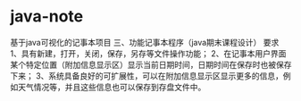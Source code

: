 # java-note
基于java可视化的记事本项目
三、功能记事本程序（java期末课程设计）
要求
1、具有新建，打开，关闭，保存，另存等文件操作功能；
2、在记事本用户界面某个特定位置（附加信息显示区）显示当前日期时间，日期时间在保存时也被保存下来；
3、系统具备良好的可扩展性，可以在附加信息显示区显示更多的信息，例如天气情况等，并且这些信息也可以保存到存盘文件中。
